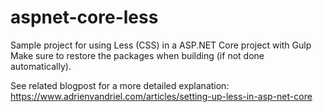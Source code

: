 # aspnet-core-less
Sample project for using Less (CSS) in a ASP.NET Core project with Gulp
Make sure to restore the packages when building (if not done automatically).

See related blogpost for a more detailed explanation: https://www.adrienvandriel.com/articles/setting-up-less-in-asp-net-core
